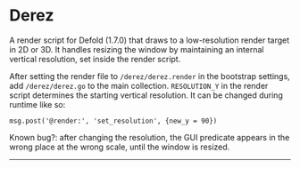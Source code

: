 # Derez

A render script for Defold (1.7.0) that draws to a low-resolution render target in 2D or 3D. It handles resizing the window by maintaining an internal vertical resolution, set inside the render script.

After setting the render file to `/derez/derez.render` in the bootstrap settings, add `/derez/derez.go` to the main collection. `RESOLUTION_Y` in the render script determines the starting vertical resolution. It can be changed during runtime like so:

`msg.post('@render:', 'set_resolution', {new_y = 90})`

Known bug?: after changing the resolution, the GUI predicate appears in the wrong place at the wrong scale, until the window is resized.

---

